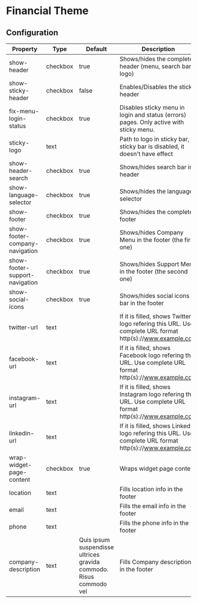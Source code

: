 # Financial Theme

## Configuration
| Property | Type | Default | Description |
| ------------- | ------------- | ------------- | ------------- |
| show-header | checkbox | true | Shows/hides the complete header (menu, search bar, logo) |
| show-sticky-header | checkbox | false | Enables/Disables the sticky header |
| fix-menu-login-status | checkbox | true | Disables sticky menu in login and status (errors) pages. Only active with sticky menu. |
| sticky-logo | text |  | Path to logo in sticky bar, if sticky bar is disabled, it doesn't have effect |
| show-header-search | checkbox | true | Shows/hides search bar in header |
| show-language-selector | checkbox | true | Shows/hides the language selector |
| show-footer | checkbox | true | Shows/hides the complete footer |
| show-footer-company-navigation | checkbox | true | Shows/hides Company Menu in the footer (the first one) |
| show-footer-support-navigation | checkbox | true | Shows/hides Support Menu in the footer (the second one) |
| show-social-icons | checkbox | true | Shows/hides social icons bar in the footer |
| twitter-url | text | | If it is filled, shows Twitter logo refering this URL. Use complete URL format http(s)://www.example.com |
| facebook-url | text | | If it is filled, shows Facebook logo refering this URL. Use complete URL format http(s)://www.example.com |
| instagram-url | text | | If it is filled, shows Instagram logo refering this URL. Use complete URL format http(s)://www.example.com |
| linkedin-url | text | | If it is filled, shows LinkedIn logo refering this URL. Use complete URL format http(s)://www.example.com | 
| wrap-widget-page-content | checkbox | true | Wraps widget page content |
| location | text | | Fills location info in the footer |
| email | text | | Fills the email info in the footer |
| phone | text | | Fills the phone info in the footer |
| company-description | text | Quis ipsum suspendisse ultrices gravida commodo. Risus commodo vel | Fills Company description in the footer |
